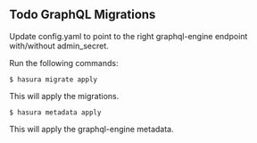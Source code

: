 ## Todo GraphQL Migrations

Update config.yaml to point to the right graphql-engine endpoint with/without admin_secret.

Run the following commands:

```
$ hasura migrate apply
```

This will apply the migrations.

```
$ hasura metadata apply
```

This will apply the graphql-engine metadata.
